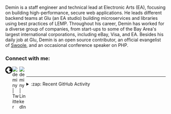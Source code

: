 Demin is a staff engineer and technical lead at Electronic Arts (EA), focusing on building high-performance, secure web applications. He leads different backend teams at Glu (an EA studio) building microservices and libraries using best practices of LEMP. Throughout his career, Demin has worked for a diverse group of companies, from start-ups to some of the Bay Area's largest international corporations, including eBay, Visa, and EA. Besides his daily job at Glu, Demin is an open source contributor, an official evangelist of [Swoole](https://github.com/swoole/swoole-src), and an occasional conference speaker on PHP.

### Connect with me:

[<img align="left" alt="https://deminy.in" width="22px" src="https://raw.githubusercontent.com/iconic/open-iconic/master/svg/globe.svg" />][website]
[<img align="left" alt="deminy | Twitter" width="22px" src="https://cdn.jsdelivr.net/npm/simple-icons@v3/icons/twitter.svg" />][twitter]
[<img align="left" alt="deminy | LinkedIn" width="22px" src="https://cdn.jsdelivr.net/npm/simple-icons@v3/icons/linkedin.svg" />][linkedin]

<br />

[website]: https://deminy.in
[linkedin]: https://www.linkedin.com/in/deminy
[twitter]: https://twitter.com/deminy

---

<details>
  <summary>:zap: Recent GitHub Activity</summary>

<!--START_SECTION:activity-->
1. 🗣 Commented on [#4829](https://github.com/swoole/swoole-src/issues/4829) in [swoole/swoole-src](https://github.com/swoole/swoole-src)
2. 🗣 Commented on [#4837](https://github.com/swoole/swoole-src/issues/4837) in [swoole/swoole-src](https://github.com/swoole/swoole-src)
3. ❗️ Closed issue [#19](https://github.com/swoole/ide-helper/issues/19) in [swoole/ide-helper](https://github.com/swoole/ide-helper)
4. 🗣 Commented on [#19](https://github.com/swoole/ide-helper/issues/19) in [swoole/ide-helper](https://github.com/swoole/ide-helper)
5. 🗣 Commented on [#4824](https://github.com/swoole/swoole-src/issues/4824) in [swoole/swoole-src](https://github.com/swoole/swoole-src)
<!--END_SECTION:activity-->

</details>
